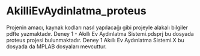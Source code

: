 # AkilliEvAydinlatma_proteus

Projenin amacı, kaynak kodları nasıl yapılacağı gibi projeyle alakalı bilgiler pdfte yazmaktadır.
Deney 1 - Akıllı Ev Aydınlatma Sistemi.pdsprj bu dosyada proteus projesi bulunmaktadır.
Deney 1 Akıllı Ev Aydınlatma Sistemi.X bu dosyada da MPLAB dosyaları mevcuttur.
